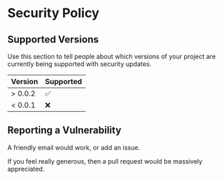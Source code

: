 # Security Policy

## Supported Versions

Use this section to tell people about which versions of your project are
currently being supported with security updates.

| Version | Supported          |
| ------- | ------------------ |
| > 0.0.2 | :white_check_mark: |
| < 0.0.1 | :x:                |

## Reporting a Vulnerability

A friendly email would work, or add an issue.

If you feel really generous, then a pull request would be massively appreciated.
